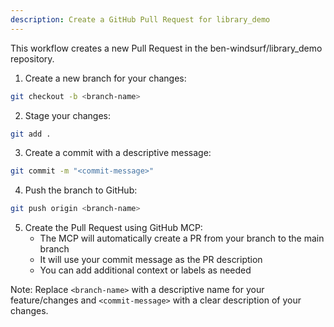 ```yaml
---
description: Create a GitHub Pull Request for library_demo
---
```


This workflow creates a new Pull Request in the ben-windsurf/library_demo repository.

1. Create a new branch for your changes:
```bash
git checkout -b <branch-name>
```

2. Stage your changes:
```bash
git add .
```

3. Create a commit with a descriptive message:
```bash
git commit -m "<commit-message>"
```

4. Push the branch to GitHub:
```bash
git push origin <branch-name>
```

5. Create the Pull Request using GitHub MCP:
   - The MCP will automatically create a PR from your branch to the main branch
   - It will use your commit message as the PR description
   - You can add additional context or labels as needed

Note: Replace `<branch-name>` with a descriptive name for your feature/changes and `<commit-message>` with a clear description of your changes.